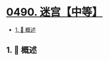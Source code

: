 # [0490. 迷宫【中等】](https://github.com/tnotesjs/TNotes.leetcode/tree/main/notes/0490.%20%E8%BF%B7%E5%AE%AB%E3%80%90%E4%B8%AD%E7%AD%89%E3%80%91)

<!-- region:toc -->

- [1. 📝 概述](#1--概述)

<!-- endregion:toc -->

## 1. 📝 概述
